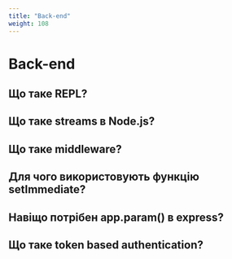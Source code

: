 ```yaml
---
title: "Back-end"
weight: 108
---
```


# Back-end

## Що таке REPL?

## Що таке streams в Node.js?

## Що таке middleware?

## Для чого використовують функцію setImmediate?

## Навіщо потрібен app.param() в express?

## Що таке token based authentication?